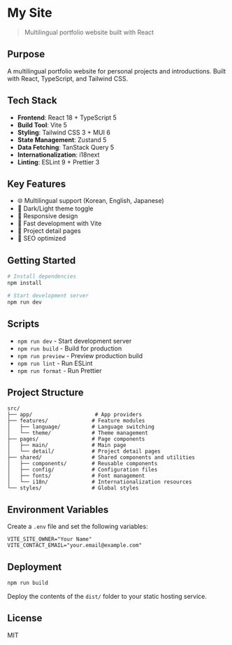 # My Site

> Multilingual portfolio website built with React

## Purpose

A multilingual portfolio website for personal projects and introductions. Built with React, TypeScript, and Tailwind CSS.

## Tech Stack

- **Frontend**: React 18 + TypeScript 5
- **Build Tool**: Vite 5
- **Styling**: Tailwind CSS 3 + MUI 6
- **State Management**: Zustand 5
- **Data Fetching**: TanStack Query 5
- **Internationalization**: i18next
- **Linting**: ESLint 9 + Prettier 3

## Key Features

- 🌐 Multilingual support (Korean, English, Japanese)
- 🎨 Dark/Light theme toggle
- 📱 Responsive design
- 🚀 Fast development with Vite
- 📄 Project detail pages
- 🎯 SEO optimized

## Getting Started

```bash
# Install dependencies
npm install

# Start development server
npm run dev
```

## Scripts

- `npm run dev` - Start development server
- `npm run build` - Build for production
- `npm run preview` - Preview production build
- `npm run lint` - Run ESLint
- `npm run format` - Run Prettier

## Project Structure

```
src/
├── app/                    # App providers
├── features/              # Feature modules
│   ├── language/          # Language switching
│   └── theme/             # Theme management
├── pages/                 # Page components
│   ├── main/              # Main page
│   └── detail/            # Project detail pages
├── shared/                # Shared components and utilities
│   ├── components/        # Reusable components
│   ├── config/            # Configuration files
│   ├── fonts/             # Font management
│   └── i18n/              # Internationalization resources
└── styles/                # Global styles
```

## Environment Variables

Create a `.env` file and set the following variables:

```env
VITE_SITE_OWNER="Your Name"
VITE_CONTACT_EMAIL="your.email@example.com"
```

## Deployment

```bash
npm run build
```

Deploy the contents of the `dist/` folder to your static hosting service.

## License

MIT